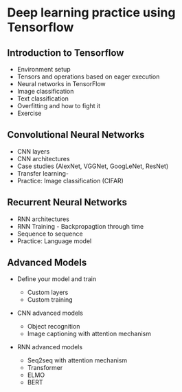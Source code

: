 # Deep learning practice using Tensorflow
## Introduction to Tensorflow
- Environment setup  
- Tensors and operations based on eager execution  
- Neural networks in TensorFlow  
- Image classification  
- Text classification  
- Overfitting and how to fight it
- Exercise

## Convolutional Neural Networks
- CNN layers
- CNN architectures
- Case studies (AlexNet, VGGNet, GoogLeNet, ResNet)
- Transfer learning-
- Practice: Image classification (CIFAR)

## Recurrent Neural Networks
- RNN architectures
- RNN Training - Backpropagtion through time
- Sequence to sequence
- Practice: Language model

## Advanced Models
- Define your model and train 
    - Custom layers
    - Custom training

- CNN advanced models 
    - Object recognition
    - Image captioning with attention mechanism

- RNN advanced models 
    - Seq2seq with attention mechanism
    - Transformer
    - ELMO
    - BERT
